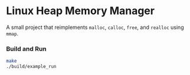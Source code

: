 # Linux Heap Memory Manager

A small project that reimplements `malloc`, `calloc`, `free`, and `realloc` using `mmap`.

### Build and Run

```bash
make
./build/example_run
